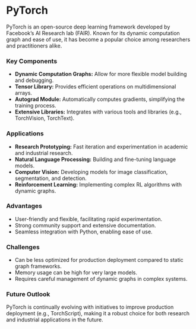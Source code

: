 # PyTorch

PyTorch is an open-source deep learning framework developed by Facebook’s AI Research lab (FAIR). Known for its dynamic computation graph and ease of use, it has become a popular choice among researchers and practitioners alike.

### Key Components
- **Dynamic Computation Graphs:** Allow for more flexible model building and debugging.
- **Tensor Library:** Provides efficient operations on multidimensional arrays.
- **Autograd Module:** Automatically computes gradients, simplifying the training process.
- **Extensive Libraries:** Integrates with various tools and libraries (e.g., TorchVision, TorchText).

### Applications
- **Research Prototyping:** Fast iteration and experimentation in academic and industrial research.
- **Natural Language Processing:** Building and fine-tuning language models.
- **Computer Vision:** Developing models for image classification, segmentation, and detection.
- **Reinforcement Learning:** Implementing complex RL algorithms with dynamic graphs.

### Advantages
- User-friendly and flexible, facilitating rapid experimentation.
- Strong community support and extensive documentation.
- Seamless integration with Python, enabling ease of use.

### Challenges
- Can be less optimized for production deployment compared to static graph frameworks.
- Memory usage can be high for very large models.
- Requires careful management of dynamic graphs in complex systems.

### Future Outlook
PyTorch is continually evolving with initiatives to improve production deployment (e.g., TorchScript), making it a robust choice for both research and industrial applications in the future.
